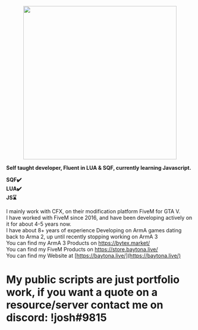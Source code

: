 <p align="center">
  <img width="412" height="412" src="https://i.imgur.com/n9f4aqY.png">
</p>

**Self taught developer, Fluent in LUA & SQF, currently learning Javascript.**

**SQF✔️</br>
LUA✔️</br>
JS⌛**

I mainly work with CFX, on their modification platform FiveM for GTA V.</br>
I have worked with FiveM since 2016, and have been developing actively on it for about 4-5 years now.</br>
I have about 8+ years of experience Developing on ArmA games dating back to Arma 2, up until recently stopping working on ArmA 3</br>
You can find my ArmA 3 Products on https://bytex.market/</br>
You can find my FiveM Products on https://store.baytona.live/</br>
You can find my Website at [https://baytona.live/](https://baytona.live/)</br>

# My public scripts are just portfolio work, if you want a quote on a resource/server contact me on discord: !josh#9815
